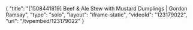 {
    "title": "[1508441819] Beef & Ale Stew with Mustard Dumplings | Gordon Ramsay",
    "type": "solo",
    "layout": "iframe-static",
    "videoId": "123179022",
    "url": "\/tvpembed\/123179022"
}